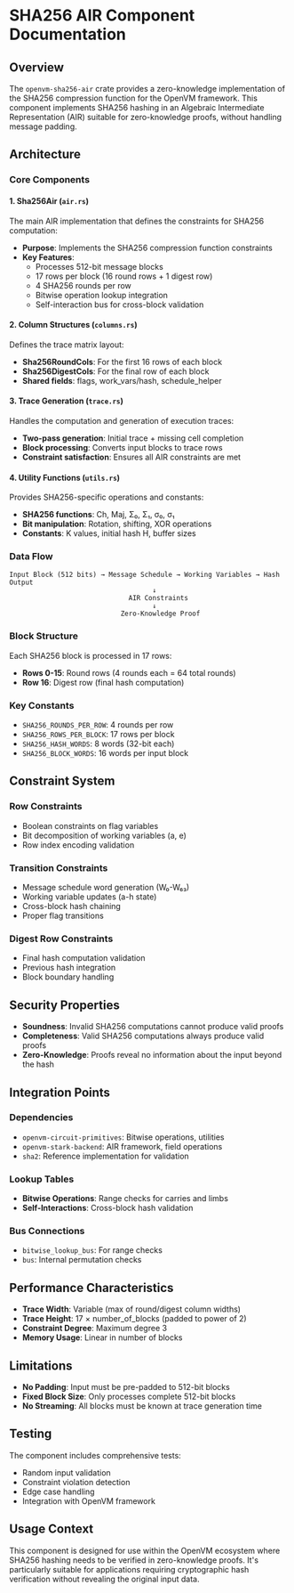 # SHA256 AIR Component Documentation

## Overview

The `openvm-sha256-air` crate provides a zero-knowledge implementation of the SHA256 compression function for the OpenVM framework. This component implements SHA256 hashing in an Algebraic Intermediate Representation (AIR) suitable for zero-knowledge proofs, without handling message padding.

## Architecture

### Core Components

#### 1. Sha256Air (`air.rs`)
The main AIR implementation that defines the constraints for SHA256 computation:
- **Purpose**: Implements the SHA256 compression function constraints
- **Key Features**:
  - Processes 512-bit message blocks
  - 17 rows per block (16 round rows + 1 digest row)
  - 4 SHA256 rounds per row
  - Bitwise operation lookup integration
  - Self-interaction bus for cross-block validation

#### 2. Column Structures (`columns.rs`)
Defines the trace matrix layout:
- **Sha256RoundCols**: For the first 16 rows of each block
- **Sha256DigestCols**: For the final row of each block
- **Shared fields**: flags, work_vars/hash, schedule_helper

#### 3. Trace Generation (`trace.rs`)
Handles the computation and generation of execution traces:
- **Two-pass generation**: Initial trace + missing cell completion
- **Block processing**: Converts input blocks to trace rows
- **Constraint satisfaction**: Ensures all AIR constraints are met

#### 4. Utility Functions (`utils.rs`)
Provides SHA256-specific operations and constants:
- **SHA256 functions**: Ch, Maj, Σ₀, Σ₁, σ₀, σ₁
- **Bit manipulation**: Rotation, shifting, XOR operations
- **Constants**: K values, initial hash H, buffer sizes

### Data Flow

```
Input Block (512 bits) → Message Schedule → Working Variables → Hash Output
                                    ↓
                              AIR Constraints
                                    ↓
                            Zero-Knowledge Proof
```

### Block Structure

Each SHA256 block is processed in 17 rows:
- **Rows 0-15**: Round rows (4 rounds each = 64 total rounds)
- **Row 16**: Digest row (final hash computation)

### Key Constants

- `SHA256_ROUNDS_PER_ROW`: 4 rounds per row
- `SHA256_ROWS_PER_BLOCK`: 17 rows per block
- `SHA256_HASH_WORDS`: 8 words (32-bit each)
- `SHA256_BLOCK_WORDS`: 16 words per input block

## Constraint System

### Row Constraints
- Boolean constraints on flag variables
- Bit decomposition of working variables (a, e)
- Row index encoding validation

### Transition Constraints
- Message schedule word generation (W₀-W₆₃)
- Working variable updates (a-h state)
- Cross-block hash chaining
- Proper flag transitions

### Digest Row Constraints
- Final hash computation validation
- Previous hash integration
- Block boundary handling

## Security Properties

- **Soundness**: Invalid SHA256 computations cannot produce valid proofs
- **Completeness**: Valid SHA256 computations always produce valid proofs
- **Zero-Knowledge**: Proofs reveal no information about the input beyond the hash

## Integration Points

### Dependencies
- `openvm-circuit-primitives`: Bitwise operations, utilities
- `openvm-stark-backend`: AIR framework, field operations
- `sha2`: Reference implementation for validation

### Lookup Tables
- **Bitwise Operations**: Range checks for carries and limbs
- **Self-Interactions**: Cross-block hash validation

### Bus Connections
- `bitwise_lookup_bus`: For range checks
- `bus`: Internal permutation checks

## Performance Characteristics

- **Trace Width**: Variable (max of round/digest column widths)
- **Trace Height**: 17 × number_of_blocks (padded to power of 2)
- **Constraint Degree**: Maximum degree 3
- **Memory Usage**: Linear in number of blocks

## Limitations

- **No Padding**: Input must be pre-padded to 512-bit blocks
- **Fixed Block Size**: Only processes complete 512-bit blocks
- **No Streaming**: All blocks must be known at trace generation time

## Testing

The component includes comprehensive tests:
- Random input validation
- Constraint violation detection
- Edge case handling
- Integration with OpenVM framework

## Usage Context

This component is designed for use within the OpenVM ecosystem where SHA256 hashing needs to be verified in zero-knowledge proofs. It's particularly suitable for applications requiring cryptographic hash verification without revealing the original input data.